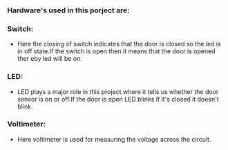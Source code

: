 ### Hardware's used in this porject are:
 
 ### Switch:
  * Here the closing of switch indicates that the door is closed so the led is in off state.If the switch is open then it means that the door is opened ther eby led will     be on.
 
 ### LED:
  * LED plays a major role in this project where it tells us whether the door sensor is on or off.If the door is open LED blinks if it's closed it doesn't blink.

 ### Voltimeter:
  * Here voltimeter is used  for measuring the voltage across the circuit.
